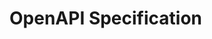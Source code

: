 # OpenAPI Specification

<swagger-ui src="https://5flxygi5pd.execute-api.eu-central-1.amazonaws.com/prod/api/stores/webhooks-openapi-doc"/>
